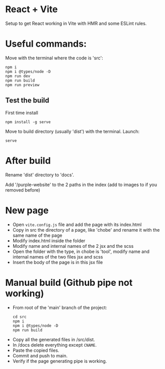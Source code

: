 # React + Vite

Setup to get React working in Vite with HMR and some ESLint rules.

# Useful commands:

Move with the terminal where the code is 'src':
```
npm i
npm i @types/node -D
npm run dev
npm run build
npm run preview
```
## Test the build

First time install
```
npm install -g serve
```
Move to build directory (usually 'dist') with the terminal. Launch:
```
serve
```

# After build

Rename 'dist' directory to 'docs'.

Add '/purple-website' to the 2 paths in the index (add to images to if you removed before) 

# New page

- Open `vite.config.js` file and add the page with its index.html
- Copy in src the directory of a page, like 'chobe' and rename it with the same name of the page
- Modify index.html inside the folder
- Modify name and internal names of the 2 jsx and the scss
- Open the folder with the type, in chobe is 'tool', modify name and internal names of the two files jsx and scss
- Insert the body of the page is in this jsx file

# Manual build (Github pipe not working)

- From root of the 'main' branch of the project:
  ```
  cd src
  npm i
  npm i @types/node -D
  npm run build
  ```
- Copy all the generated files in /src/dist.
- In /docs delete everything except `CNAME`.
- Paste the copied files.
- Commit and push to main.
- Verify if the page generating pipe is working.